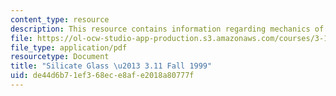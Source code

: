 ```yaml
---
content_type: resource
description: This resource contains information regarding mechanics of materials.
file: https://ol-ocw-studio-app-production.s3.amazonaws.com/courses/3-11-mechanics-of-materials-fall-1999/de44d6b71ef368ece8afe2018a80777f_MIT3_11F99_glass.pdf
file_type: application/pdf
resourcetype: Document
title: "Silicate Glass \u2013 3.11 Fall 1999"
uid: de44d6b7-1ef3-68ec-e8af-e2018a80777f
---
```

